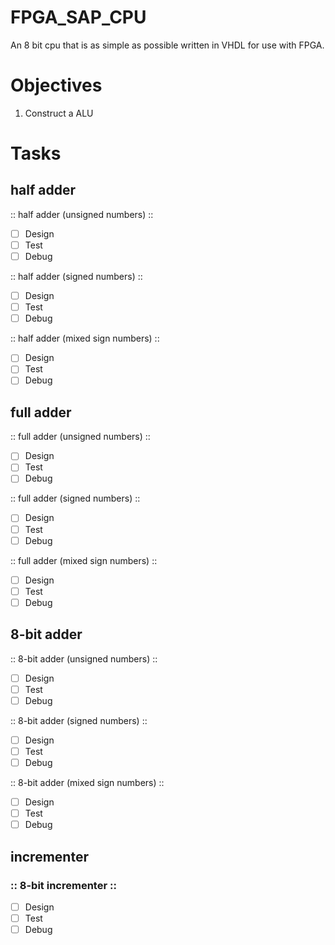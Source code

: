 # FPGA_SAP_CPU
 An 8 bit cpu that is as simple as possible written in VHDL for use with FPGA.
 
# Objectives
 1) Construct a ALU

# Tasks
## half adder
:: half adder (unsigned numbers) ::
- [ ] Design
- [ ] Test
- [ ] Debug

:: half adder (signed numbers) ::
- [ ] Design
- [ ] Test
- [ ] Debug

:: half adder (mixed sign numbers) ::
- [ ] Design
- [ ] Test
- [ ] Debug

## full adder
:: full adder (unsigned numbers) ::
- [ ] Design
- [ ] Test
- [ ] Debug

:: full adder (signed numbers) ::
- [ ] Design
- [ ] Test
- [ ] Debug

:: full adder (mixed sign numbers) ::
- [ ] Design
- [ ] Test
- [ ] Debug

## 8-bit adder
:: 8-bit adder (unsigned numbers) ::
- [ ] Design
- [ ] Test
- [ ] Debug

:: 8-bit adder (signed numbers) ::
- [ ] Design
- [ ] Test
- [ ] Debug

:: 8-bit adder (mixed sign numbers) ::
- [ ] Design
- [ ] Test
- [ ] Debug

## incrementer
### :: 8-bit incrementer ::
- [ ] Design
- [ ] Test
- [ ] Debug
